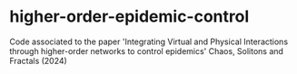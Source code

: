 # higher-order-epidemic-control
Code associated to the paper 'Integrating Virtual and Physical Interactions through higher-order networks to control epidemics' Chaos, Solitons and Fractals (2024)
